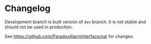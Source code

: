 # Changelog

Development branch is built version of `dev` branch. It is not stable and should not be used in production.

See https://github.com/ParadoxAlarmInterface/pai for changes.
